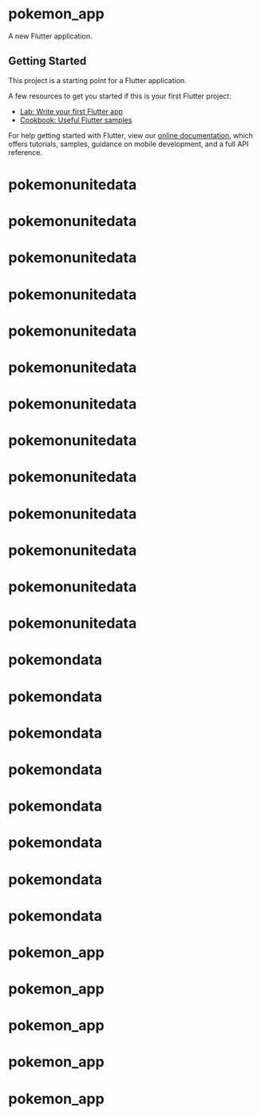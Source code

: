 # pokemon_app

A new Flutter application.

## Getting Started

This project is a starting point for a Flutter application.

A few resources to get you started if this is your first Flutter project:

- [Lab: Write your first Flutter app](https://flutter.dev/docs/get-started/codelab)
- [Cookbook: Useful Flutter samples](https://flutter.dev/docs/cookbook)

For help getting started with Flutter, view our
[online documentation](https://flutter.dev/docs), which offers tutorials,
samples, guidance on mobile development, and a full API reference.
# pokemonunitedata
# pokemonunitedata
# pokemonunitedata
# pokemonunitedata
# pokemonunitedata
# pokemonunitedata
# pokemonunitedata
# pokemonunitedata
# pokemonunitedata
# pokemonunitedata
# pokemonunitedata
# pokemonunitedata
# pokemonunitedata
# pokemondata
# pokemondata
# pokemondata
# pokemondata
# pokemondata
# pokemondata
# pokemondata
# pokemondata
# pokemon_app
# pokemon_app
# pokemon_app
# pokemon_app
# pokemon_app
